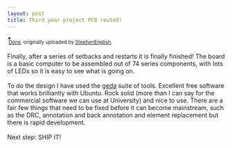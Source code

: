 ```yaml
---
layout: post
title: Third year project PCB routed!
---
```

<style type="text/css">.flickr-photo { border: solid 2px #000000; }.flickr-yourcomment { }.flickr-frame { text-align: left; padding: 3px; }.flickr-caption { font-size: 0.8em; margin-top: 0px; }</style><div class="flickr-frame">	<a href="http://www.flickr.com/photos/stephenenglish/435575245/" title="photo sharing"><img src="http://farm1.static.flickr.com/155/435575245_25f1abf95e.jpg" class="flickr-photo" alt="" /></a><br />	<span class="flickr-caption"><a href="http://www.flickr.com/photos/stephenenglish/435575245/">Done</a>, originally uploaded by <a href="http://www.flickr.com/people/stephenenglish/">StephenEnglish</a>.</span></div>				<p class="flickr-yourcomment">	Finally, after a series of setbacks and restarts it is finally finished! The board is a basic computer to be assembled out of 74 series components, with lots of LEDs so it is easy to see what is going on.<br /><br />To do the design I have used the <a href="http://www.geda.seul.org/">geda</a> suite of tools. Excellent free software that works brilliantly with Ubuntu. Rock solid (more than I can say for the commercial software we can use at University) and nice to use. There are a fair few things that need to be fixed before it can become mainstream, such as the DRC, annotation and back annotation and element replacement but there is rapid development.<br /><br />Next step: SHIP IT!</p><div class="blogger-post-footer"><img width='1' height='1' src='https://blogger.googleusercontent.com/tracker/6550447907550133610-7575732698233937452?l=www.secomputing.co.uk' alt='' /></div>